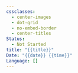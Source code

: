 ```yaml
---
cssclasses:
  - center-images
  - dot-grid
  - no-embed-border
  - center-titles
Status:
  - Not Started
title: "{{title}}"
Date: "{{date}} {{time}}"
Language: []
---
```

